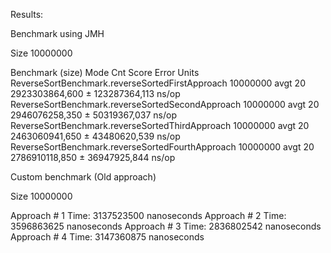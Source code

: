 Results:

Benchmark using JMH

Size 10000000

Benchmark                                           (size)  Mode  Cnt           Score           Error  Units
ReverseSortBenchmark.reverseSortedFirstApproach   10000000  avgt   20  2923303864,600 ± 123287364,113  ns/op
ReverseSortBenchmark.reverseSortedSecondApproach  10000000  avgt   20  2946076258,350 ±  50319367,037  ns/op
ReverseSortBenchmark.reverseSortedThirdApproach   10000000  avgt   20  2463060941,650 ±  43480620,539  ns/op
ReverseSortBenchmark.reverseSortedFourthApproach  10000000  avgt   20  2786910118,850 ±  36947925,844  ns/op

Custom benchmark (Old approach)

Size 10000000

Approach # 1 Time: 3137523500 nanoseconds
Approach # 2 Time: 3596863625 nanoseconds
Approach # 3 Time: 2836802542 nanoseconds
Approach # 4 Time: 3147360875 nanoseconds
